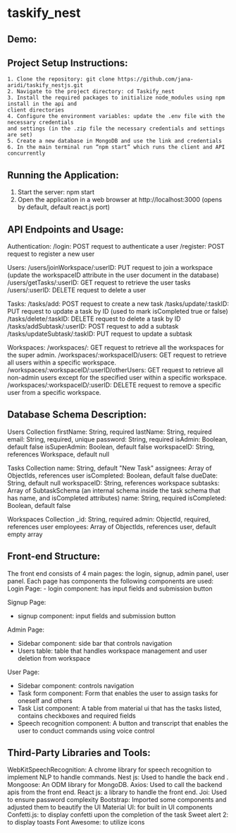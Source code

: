 # taskify_nest

Demo:
------

 
Project Setup Instructions:
---------------------------

    1. Clone the repository: git clone https://github.com/jana-aridi/taskify_nestjs.git
    2. Navigate to the project directory: cd Taskify_nest
    3. Install the required packages to initialize node_modules using npm install in the api and
    client directories
    4. Configure the environment variables: update the .env file with the necessary credentials
    and settings (in the .zip file the necessary credentials and settings are set)
    5. Create a new database in MongoDB and use the link and credentials
    6. In the main terminal run “npm start” which runs the client and API concurrently

    
Running the Application:
------------------------

1. Start the server: npm start
2. Open the application in a web browser at http://localhost:3000 (opens by default, default
react.js port)


API Endpoints and Usage:
------------------------

Authentication:
  /login: POST request to authenticate a user
  /register: POST request to register a new user
  
Users:
  /users/joinWorkspace/:userID: PUT request to join a workspace (update the workspaceID attribute in the user document in the database)
  /users/getTasks/:userID: GET request to retrieve the user tasks
  /users/:userID: DELETE request to delete a user 
  
Tasks:
  /tasks/add: POST request to create a new task
  /tasks/update/:taskID: PUT request to update a task by ID (used to mark isCompleted true or false)
  /tasks/delete/:taskID: DELETE request to delete a task by ID
  /tasks/addSubtask/:userID: POST request to add a subtask 
  /tasks/updateSubtask/:taskID: PUT request to update a subtask 
  
Workspaces:
  /workspaces/: GET request to retrieve all the workspaces for the super admin.
  /workspaces/:workspaceID/users: GET request to retrieve all users within a specific workspace.
  /workspaces/:workspaceID/:userID/otherUsers: GET request to retrieve all non-admin users except for the specified user within a specific workspace.
  /workspaces/:workspaceID/:userID: DELETE request to remove a specific user from a specific workspace.
  
Database Schema Description:
----------------------------

Users Collection
  firstName: String, required
  lastName: String, required
  email: String, required, unique
  password: String, required
  isAdmin: Boolean, default false
  isSuperAdmin: Boolean, default false
  workspaceID: String, references Workspace, default null
  
Tasks Collection
  name: String, default "New Task"
  assignees: Array of ObjectIds, references user
  isCompleted: Boolean, default false
  dueDate: String, default null
  workspaceID: String, references workspace
  subtasks: Array of SubtaskSchema (an internal schema inside the task schema that has name, and isCompleted attributes)
  name: String, required
  isCompleted: Boolean, default false

Workspaces Collection
  _id: String, required
  admin: ObjectId, required, references user
  employees: Array of ObjectIds, references user, default empty array


Front-end Structure:
---------------------
The front end consists of 4 main pages: the login, signup, admin panel, user panel.
Each page has components the following components are  used:  
 Login Page:
    - login component: has input fields and submission button

 Signup Page:
   - signup component: input fields and submission button

Admin Page:
  - Sidebar component: side bar that controls navigation
  - Users table: table that handles workspace management and user deletion from workspace

User Page:
  - Sidebar component: controls navigation
  - Task form component: Form that enables the user to assign tasks for oneself and others
  - Task List component: A table from material ui that has the tasks listed, contains checkboxes and required fields
  - Speech recognition component: A button and transcript that enables the user to conduct commands using voice control
    

Third-Party Libraries and Tools:
--------------------------------
WebKitSpeechRecognition: A chrome library for speech recognition to implement NLP to handle commands.
Nest js: Used to handle the back end .
Mongoose: An ODM library for MongoDB.
Axios: Used to call the backend apis from the front end.
React js: a library to handle  the front end.
Joi: Used to ensure password complexity
Bootstrap: Imported some components and adjusted them to beautify the UI
Material UI: for built in UI components
Confetti.js: to display confetti upon the completion of the task
Sweet alert 2: to display toasts
Font Awesome: to utilize icons
